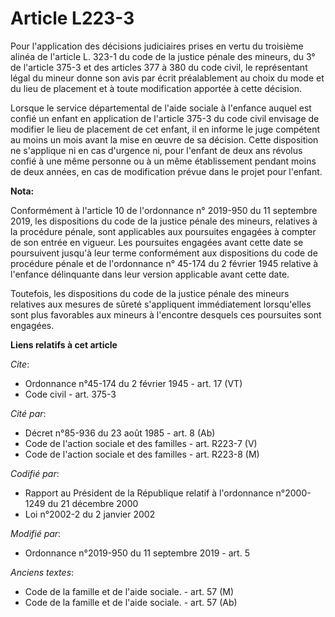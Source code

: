 # Article L223-3

Pour l'application des décisions judiciaires prises en vertu                         du troisième alinéa de l'article L.
323-1 du code de la justice pénale des mineurs, du 3° de l'article 375-3 et des articles 377 à 380 du code civil, le
représentant légal du mineur donne son avis par écrit préalablement au choix du mode et du lieu de placement et à toute
modification apportée à cette décision. 

Lorsque le service départemental de l'aide sociale à l'enfance auquel est confié un enfant en application de l'article 375-3
du code civil envisage de modifier le lieu de placement de cet enfant, il en informe le juge compétent au moins un mois avant
la mise en œuvre de sa décision. Cette disposition ne s'applique ni en cas d'urgence ni, pour l'enfant de deux ans révolus
confié à une même personne ou à un même établissement pendant moins de deux années, en cas de modification prévue dans le
projet pour l'enfant.

**Nota:**

Conformément à l'article 10 de l'ordonnance n° 2019-950 du 11 septembre 2019, les dispositions du code de la justice pénale
des mineurs, relatives à la procédure pénale, sont applicables aux poursuites engagées à compter de son entrée en vigueur.
Les poursuites engagées avant cette date se poursuivent jusqu'à leur terme conformément aux dispositions du code de procédure
pénale et de l'ordonnance n° 45-174 du 2 février 1945 relative à l'enfance délinquante dans leur version applicable avant
cette date.

Toutefois, les dispositions du code de la justice pénale des mineurs relatives aux mesures de sûreté s'appliquent
immédiatement lorsqu'elles sont plus favorables aux mineurs à l'encontre desquels ces poursuites sont engagées.

**Liens relatifs à cet article**

_Cite_:

  - Ordonnance n°45-174 du 2 février 1945 - art. 17 (VT)
  - Code civil - art. 375-3

_Cité par_:

  - Décret n°85-936 du 23 août 1985 - art. 8 (Ab)
  - Code de l'action sociale et des familles - art. R223-7 (V)
  - Code de l'action sociale et des familles - art. R223-8 (M)

_Codifié par_:

  - Rapport au Président de la République relatif à l'ordonnance n°2000-1249 du 21 décembre 2000
  - Loi n°2002-2 du 2 janvier 2002

_Modifié par_:

  - Ordonnance n°2019-950 du 11 septembre 2019 - art. 5

_Anciens textes_:

  - Code de la famille et de l'aide sociale. - art. 57 (M)
  - Code de la famille et de l'aide sociale. - art. 57 (Ab)
